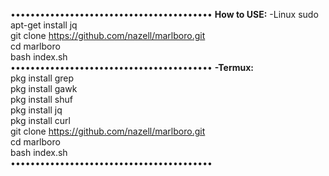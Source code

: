 •••••••••••••••••••••••••••••••••••••••••
<b>How to USE:</b>
-Linux
sudo apt-get install jq<br>
git clone https://github.com/nazell/marlboro.git<br>
cd marlboro<br>
bash index.sh<br>
•••••••••••••••••••••••••••••••••••••••••
<b>-Termux:</b><br>
pkg install grep<br>
pkg install gawk<br>
pkg install shuf<br>
pkg install jq<br>
pkg install curl<br>
git clone https://github.com/nazell/marlboro.git<br>
cd marlboro<br>
bash index.sh<br>
•••••••••••••••••••••••••••••••••••••••••
